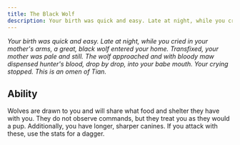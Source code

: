 ```yaml
---
title: The Black Wolf
description: Your birth was quick and easy. Late at night, while you cried in your mother's arms, a great, black wolf entered your home. Transfixed, your mother was pale and still. The wolf approached and with bloody maw dispensed hunter's blood, drop by drop, into your babe mouth. Your crying stopped. This is an omen of Tian.
---
```


_Your birth was quick and easy. Late at night, while you cried in your mother's arms, a great, black wolf entered your home. Transfixed, your mother was pale and still. The wolf approached and with bloody maw dispensed hunter's blood, drop by drop, into your babe mouth. Your crying stopped. This is an omen of Tian._

## Ability

Wolves are drawn to you and will share what food and shelter they have with you. They do not observe commands, but they treat you as they would a pup. Additionally, you have longer, sharper canines. If you attack with these, use the stats for a dagger.
